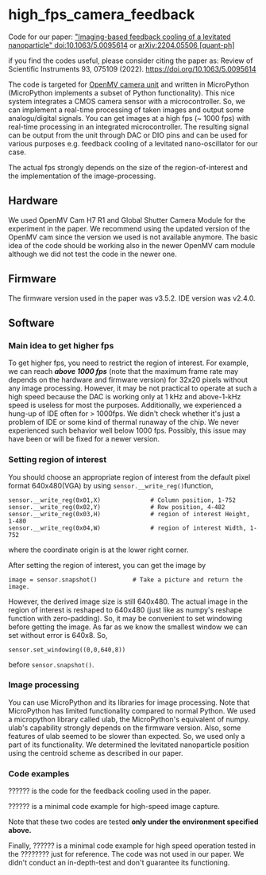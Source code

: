 # high_fps_camera_feedback
Code for our paper: ["Imaging-based feedback cooling of a levitated nanoparticle" doi:10.1063/5.0095614](https://aip.scitation.org/doi/10.1063/5.0095614)
or [arXiv:2204.05506 [quant-ph]](https://arxiv.org/abs/2204.05506)

if you find the codes useful, please consider citing the paper as:
Review of Scientific Instruments 93, 075109 (2022). https://doi.org/10.1063/5.0095614

The code is targeted for [OpenMV camera unit](https://openmv.io/) and written in MicroPython (MicroPython implements a subset of Python functionality). This nice system integrates a CMOS camera sensor with a microcontroller. So, we can implement a real-time processing of taken images and output some analogu/digital signals. You can get images at a high fps (~ 1000 fps) with real-time processing in an integrated microcontroller. The resulting signal can be output from the unit through DAC or DIO pins and can be used for various purposes e.g. feedback cooling of a levitated nano-oscillator for our case.

The actual fps strongly depends on the size of the region-of-interest and the implementation of the image-processing.

## Hardware
We used OpenMV Cam H7 R1 and Global Shutter Camera Module for the experiment in the paper. We recommend using the updated version of the OpenMV cam since the version we used is not available anymore. The basic idea of the code should be working also in the newer OpenMV cam module although we did not test the code in the newer one.

## Firmware
The firmware version used in the paper was v3.5.2. IDE version was v2.4.0.

## Software
### Main idea to get higher fps
To get higher fps, you need to restrict the region of interest. For example, we can reach ***above 1000 fps*** (note that the maximum frame rate may depends on the hardware and firmware version) for 32x20 pixels without any image processing. However, it may be not practical to operate at such a high speed because the DAC is working only at 1 kHz and above-1-kHz speed is useless for most the purposes. Additionally, we experienced a hung-up of IDE often for > 1000fps. We didn't check whether it's just a problem of IDE or some kind of thermal runaway of the chip. We never experienced such behavior well below 1000 fps. Possibly, this issue may have been or will be fixed for a newer version.

### Setting region of interest
You should choose an appropriate region of interest from the default pixel format 640x480(VGA) by using `sensor.__write_reg()`function,
~~~
sensor.__write_reg(0x01,X)              # Column position, 1-752
sensor.__write_reg(0x02,Y)              # Row position, 4-482
sensor.__write_reg(0x03,H)              # region of interest Height, 1-480
sensor.__write_reg(0x04,W)              # region of interest Width, 1-752
~~~
where the coordinate origin is at the lower right corner.

After setting the region of interest, you can get the image by
```
image = sensor.snapshot()          # Take a picture and return the image.
```
However, the derived image size is still 640x480. The actual image in the region of interest is reshaped to 640x480 (just like as numpy's reshape function with zero-padding). So, it may be convenient to set windowing before getting the image. As far as we know the smallest window we can set without error is 640x8. So,
```
sensor.set_windowing((0,0,640,8)) 
```
before `sensor.snapshot()`.

### Image processing
You can use MicroPython and its libraries for image processing. Note that MicroPython has limited functionality compared to normal Python. We used a micropython library called ulab, the MicroPython's equivalent of numpy. ulab's capability strongly depends on the firmware version. Also, some features of ulab seemed to be slower than expected. So, we used only a part of its functionality. We determined the levitated nanoparticle position using the centroid scheme as described in our paper. 

### Code examples
?????? is the code for the feedback cooling used in the paper.

?????? is a minimal code example for high-speed image capture.

Note that these two codes are tested **only under the environment specified above.**

Finally, ?????? is a minimal code example for high speed operation tested in the ???????? just for reference. The code was not used in our paper. We didn't conduct an in-depth-test and don't guarantee its functioning.

